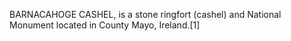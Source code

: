 BARNACAHOGE CASHEL, is a stone ringfort (cashel) and National Monument located in County Mayo, Ireland.[1]
